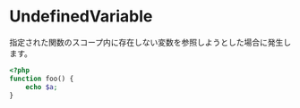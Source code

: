 # UndefinedVariable
指定された関数のスコープ内に存在しない変数を参照しようとした場合に発生します。

```php
<?php
function foo() {
    echo $a;
}
```
